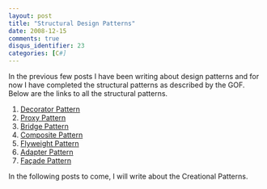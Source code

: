 ```yaml
---
layout: post
title: "Structural Design Patterns"
date: 2008-12-15
comments: true
disqus_identifier: 23
categories: [C#]
---
```

In the previous few posts I have been writing about design patterns and
for now I have completed the structural patterns as described by the
GOF. Below are the links to all the structural patterns.

1.  [Decorator
    Pattern](http://www.simplyvinay.com/Post/14/Design-Patterns-for-Dummies.-The-Decorator-Pattern.aspx)
2.  [Proxy
    Pattern](http://www.simplyvinay.com/Post/15/Design-Patterns-for-Dummies.-The-Proxy-Pattern.aspx)
3.  [Bridge
    Pattern](http://www.simplyvinay.com/Post/16/Design-Patterns-for-Dummies.-The-Bridge-pattern.aspx)
4.  [Composite
    Pattern](http://www.simplyvinay.com/Post/17/Design-Patterns-for-Dummies.-The-Composite-Pattern.aspx)
5.  [Flyweight
    Pattern](http://www.simplyvinay.com/Post/18/Design-Patterns-for-Dummies.-The-Flyweight-Pattern.aspx)
6.  [Adapter
    Pattern](http://www.simplyvinay.com/Post/19/Design-Patterns-for-Dummies.-The-Adapter-Pattern.aspx)
7.  [Façade
    Pattern](http://www.simplyvinay.com/Post/21/Design-Patterns-for-Dummies.-The-Facade-Pattern.aspx)

In the following posts to come, I will write about the Creational
Patterns.

